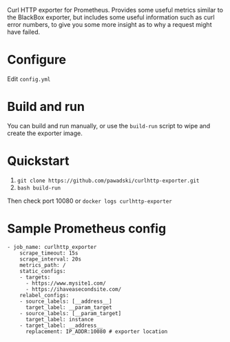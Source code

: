 Curl HTTP exporter for Prometheus. Provides some useful metrics similar to the BlackBox exporter, but includes some useful information such as curl error numbers, to give you some more insight as to why a request might have failed.

# Configure

Edit `config.yml`

# Build and run

You can build and run manually, or use the `build-run` script to wipe and create the exporter image.

# Quickstart

1. `git clone https://github.com/pawadski/curlhttp-exporter.git`
2. `bash build-run`

Then check port 10080 or `docker logs curlhttp-exporter`

# Sample Prometheus config

```
- job_name: curlhttp_exporter
    scrape_timeout: 15s
    scrape_interval: 20s
    metrics_path: /
    static_configs:
    - targets:
      - https://www.mysite1.com/
      - https://ihaveasecondsite.com/
    relabel_configs:
    - source_labels: [__address__]
      target_label: __param_target
    - source_labels: [__param_target]
      target_label: instance
    - target_label: __address__
      replacement: IP_ADDR:10080 # exporter location
```
